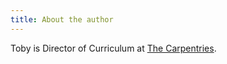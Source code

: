 ```yaml
---
title: About the author
---
```


Toby is Director of Curriculum at [The Carpentries](https://carpentries.org).
